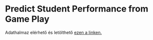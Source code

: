 # Predict Student Performance from Game Play

Adathalmaz elérhető és letölthető [ezen a linken.](https://www.kaggle.com/competitions/predict-student-performance-from-game-play/data) 
